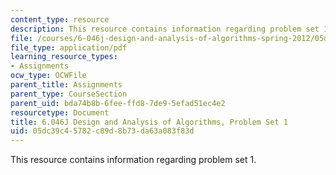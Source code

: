 ```yaml
---
content_type: resource
description: This resource contains information regarding problem set 1.
file: /courses/6-046j-design-and-analysis-of-algorithms-spring-2012/05dc39c45782c89d8b73da63a083f83d_MIT6_046JS12_ps1.pdf
file_type: application/pdf
learning_resource_types:
- Assignments
ocw_type: OCWFile
parent_title: Assignments
parent_type: CourseSection
parent_uid: bda74b8b-6fee-ffd8-7de9-5efad51ec4e2
resourcetype: Document
title: 6.046J Design and Analysis of Algorithms, Problem Set 1
uid: 05dc39c4-5782-c89d-8b73-da63a083f83d
---
```

This resource contains information regarding problem set 1.

